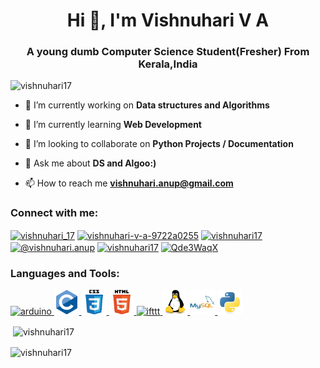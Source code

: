 <h1 align="center">Hi 👋, I'm Vishnuhari V A</h1>
<h3 align="center">A young dumb Computer Science Student(Fresher) From Kerala,India</h3>

<p align="left"> <img src="https://komarev.com/ghpvc/?username=vishnuhari17&label=Profile%20views&color=0e75b6&style=flat" alt="vishnuhari17" /> </p>

- 🔭 I’m currently working on **Data structures and Algorithms**

- 🌱 I’m currently learning **Web Development**

- 👯 I’m looking to collaborate on **Python Projects / Documentation**

- 💬 Ask me about **DS and Algoo:)**

- 📫 How to reach me **vishnuhari.anup@gmail.com**

<h3 align="left">Connect with me:</h3>
<p align="left">
<a href="https://twitter.com/vishnuhari_17" target="blank"><img align="center" src="https://raw.githubusercontent.com/rahuldkjain/github-profile-readme-generator/master/src/images/icons/Social/twitter.svg" alt="vishnuhari_17" height="30" width="40" /></a>
<a href="https://linkedin.com/in/vishnuhari-v-a-9722a0255" target="blank"><img align="center" src="https://raw.githubusercontent.com/rahuldkjain/github-profile-readme-generator/master/src/images/icons/Social/linked-in-alt.svg" alt="vishnuhari-v-a-9722a0255" height="30" width="40" /></a>
<a href="https://instagram.com/vishnuhari17" target="blank"><img align="center" src="https://raw.githubusercontent.com/rahuldkjain/github-profile-readme-generator/master/src/images/icons/Social/instagram.svg" alt="vishnuhari17" height="30" width="40" /></a>
<a href="https://medium.com/@vishnuhari.anup" target="blank"><img align="center" src="https://raw.githubusercontent.com/rahuldkjain/github-profile-readme-generator/master/src/images/icons/Social/medium.svg" alt="@vishnuhari.anup" height="30" width="40" /></a>
<a href="https://www.leetcode.com/vishnuhari17" target="blank"><img align="center" src="https://raw.githubusercontent.com/rahuldkjain/github-profile-readme-generator/master/src/images/icons/Social/leet-code.svg" alt="vishnuhari17" height="30" width="40" /></a>
<a href="https://discord.gg/Qde3WaqX" target="blank"><img align="center" src="https://raw.githubusercontent.com/rahuldkjain/github-profile-readme-generator/master/src/images/icons/Social/discord.svg" alt="Qde3WaqX" height="30" width="40" /></a>
</p>

<h3 align="left">Languages and Tools:</h3>
<p align="left"> <a href="https://www.arduino.cc/" target="_blank" rel="noreferrer"> <img src="https://cdn.worldvectorlogo.com/logos/arduino-1.svg" alt="arduino" width="40" height="40"/> </a> <a href="https://www.cprogramming.com/" target="_blank" rel="noreferrer"> <img src="https://raw.githubusercontent.com/devicons/devicon/master/icons/c/c-original.svg" alt="c" width="40" height="40"/> </a> <a href="https://www.w3schools.com/css/" target="_blank" rel="noreferrer"> <img src="https://raw.githubusercontent.com/devicons/devicon/master/icons/css3/css3-original-wordmark.svg" alt="css3" width="40" height="40"/> </a> <a href="https://www.w3.org/html/" target="_blank" rel="noreferrer"> <img src="https://raw.githubusercontent.com/devicons/devicon/master/icons/html5/html5-original-wordmark.svg" alt="html5" width="40" height="40"/> </a> <a href="https://ifttt.com/" target="_blank" rel="noreferrer"> <img src="https://www.vectorlogo.zone/logos/ifttt/ifttt-ar21.svg" alt="ifttt" width="40" height="40"/> </a> <a href="https://www.linux.org/" target="_blank" rel="noreferrer"> <img src="https://raw.githubusercontent.com/devicons/devicon/master/icons/linux/linux-original.svg" alt="linux" width="40" height="40"/> </a> <a href="https://www.mysql.com/" target="_blank" rel="noreferrer"> <img src="https://raw.githubusercontent.com/devicons/devicon/master/icons/mysql/mysql-original-wordmark.svg" alt="mysql" width="40" height="40"/> </a> <a href="https://www.python.org" target="_blank" rel="noreferrer"> <img src="https://raw.githubusercontent.com/devicons/devicon/master/icons/python/python-original.svg" alt="python" width="40" height="40"/> </a> </p>

<p>&nbsp;<img align="center" src="https://github-readme-stats.vercel.app/api?username=vishnuhari17&show_icons=true&locale=en" alt="vishnuhari17" /></p>

<p><img align="center" src="https://github-readme-streak-stats.herokuapp.com/?user=vishnuhari17&" alt="vishnuhari17" /></p>

